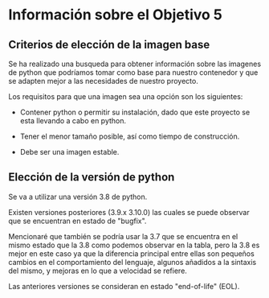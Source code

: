 # Información sobre el Objetivo 5

## Criterios de elección de la imagen base

Se ha realizado una busqueda para obtener información sobre las imagenes de python que podríamos tomar como base para nuestro contenedor y que se adapten mejor a las necesidades de nuestro proyecto.

Los requisitos para que una imagen sea una opción son los siguientes:

- Contener python o permitir su instalación, dado que este proyecto se esta llevando a cabo en python.

- Tener el menor tamaño posible, así como tiempo de construcción.

- Debe ser una imagen estable.

## Elección de la versión de python

Se va a utilizar una versión 3.8 de python. 

Existen versiones posteriores (3.9.x 3.10.0) las cuales se puede observar que se encuentran en estado de "bugfix".

Mencionaré que también se podría usar la 3.7 que se encuentra en el mismo estado que la 3.8 como podemos observar en la tabla, pero la 3.8 es mejor en este caso ya que la diferencia principal entre ellas son pequeños cambios en el comportamiento del lenguaje, algunos añadidos a la sintaxis del mismo, y mejoras en lo que a velocidad se refiere. 

Las anteriores versiones se consideran en estado "end-of-life" (EOL).

